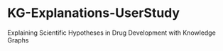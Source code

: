 # KG-Explanations-UserStudy
Explaining Scientific Hypotheses in Drug Development with Knowledge Graphs
